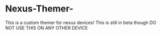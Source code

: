 # Nexus-Themer-
This is a custom themer for nexus devices! This is still in beta though
DO NOT USE THIS ON ANY OTHER DEVICE
